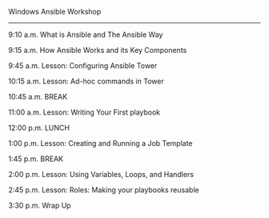 Windows Ansible Workshop

-------------------------

9:10 a.m.   What is Ansible and The Ansible Way

9:15 a.m.   How Ansible Works and its Key Components

9:45 a.m.   Lesson: Configuring Ansible Tower

10:15 a.m.  Lesson: Ad-hoc commands in Tower

10:45 a.m.  BREAK

11:00 a.m.  Lesson: Writing Your First playbook

12:00 p.m.  LUNCH

1:00 p.m.   Lesson: Creating and Running a Job Template

1:45 p.m.   BREAK

2:00 p.m.   Lesson: Using Variables, Loops, and Handlers

2:45 p.m.   Lesson: Roles: Making your playbooks reusable

3:30 p.m.   Wrap Up
